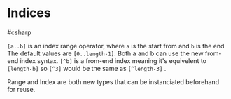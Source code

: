 # Indices
#csharp 

`[a..b]` is an index range operator, where `a` is the start from  and `b` is the end  The default values are `[0..length-1]`.  Both a and b can use the new from-end index syntax.
`[^b]` is a from-end index meaning it's equivelent to `[length-b]` so `[^3]` would be the same as `[^length-3]` .

Range and Index are both new types that can be instanciated beforehand for reuse.